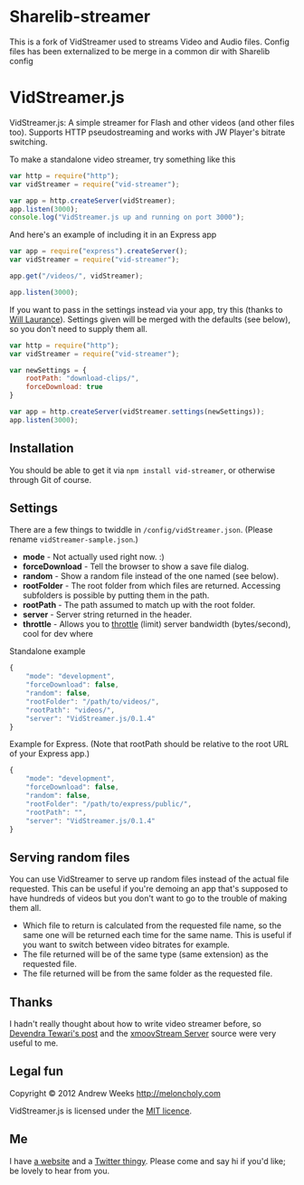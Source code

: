 Sharelib-streamer
=================
This is a fork of VidStreamer used to streams Video and Audio files.
Config files has been externalized to be merge in a common dir with Sharelib config

VidStreamer.js
==============

VidStreamer.js: A simple streamer for Flash and other videos (and other files too). Supports HTTP pseudostreaming and works with JW Player&#39;s bitrate switching.

To make a standalone video streamer, try something like this

```javascript
var http = require("http");
var vidStreamer = require("vid-streamer");

var app = http.createServer(vidStreamer);
app.listen(3000);
console.log("VidStreamer.js up and running on port 3000");
```

And here's an example of including it in an Express app

```javascript
var app = require("express").createServer();
var vidStreamer = require("vid-streamer");

app.get("/videos/", vidStreamer);

app.listen(3000);
```

If you want to pass in the settings instead via your app, try this (thanks to [Will Laurance](https://github.com/meloncholy/vid-streamer/issues/3)). Settings given will be merged with the defaults (see below), so you don't need to supply them all.

```javascript
var http = require("http");
var vidStreamer = require("vid-streamer");

var newSettings = {
	rootPath: "download-clips/",
	forceDownload: true
}

var app = http.createServer(vidStreamer.settings(newSettings));
app.listen(3000);
```

Installation
------------

You should be able to get it via `npm install vid-streamer`, or otherwise through Git of course. 

Settings
--------

There are a few things to twiddle in `/config/vidStreamer.json`. (Please rename `vidStreamer-sample.json`.)

- **mode** - Not actually used right now. :)
- **forceDownload** - Tell the browser to show a save file dialog.
- **random** - Show a random file instead of the one named (see below).
- **rootFolder** - The root folder from which files are returned. Accessing subfolders is possible by putting them in the path. 
- **rootPath** - The path assumed to match up with the root folder. 
- **server** - Server string returned in the header.
- **throttle** - Allows you to [throttle](https://github.com/TooTallNate/node-throttle#node-throttle) (limit) server bandwidth (bytes/second), cool for dev where

Standalone example

```javascript
{
	"mode": "development",
	"forceDownload": false,
	"random": false,
	"rootFolder": "/path/to/videos/",
	"rootPath": "videos/",
	"server": "VidStreamer.js/0.1.4"
}
```

Example for Express. (Note that rootPath should be relative to the root URL of your Express app.)

```javascript
{
	"mode": "development",
	"forceDownload": false,
	"random": false,
	"rootFolder": "/path/to/express/public/",
	"rootPath": "",
	"server": "VidStreamer.js/0.1.4"
}
```

Serving random files
--------------------

You can use VidStreamer to serve up random files instead of the actual file requested. This can be useful if you're demoing an app that's supposed to have hundreds of videos but you don't want to go to the trouble of making them all. 

- Which file to return is calculated from the requested file name, so the same one will be returned each time for the same name. This is useful if you want to switch between video bitrates for example. 
- The file returned will be of the same type (same extension) as the requested file.
- The file returned will be from the same folder as the requested file.


Thanks
------

I hadn't really thought about how to write video streamer before, so [Devendra Tewari's post](http://delog.wordpress.com/2011/04/25/stream-webm-file-to-chrome-using-node-js/) and the [xmoovStream Server](http://stream.xmoov.com/) source were very useful to me. 


Legal fun
---------

Copyright &copy; 2012 Andrew Weeks http://meloncholy.com

VidStreamer.js is licensed under the [MIT licence](http://meloncholy.com/licence/).


Me
--
I have [a website](http://meloncholy.com) and a [Twitter thingy](https://twitter.com/meloncholy). Please come and say hi if you'd like; be lovely to hear from you. 
